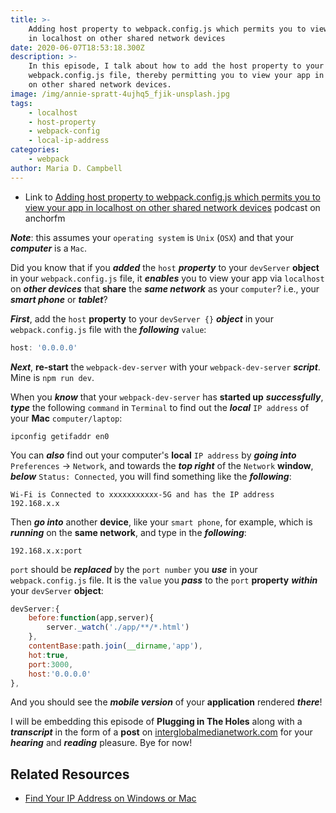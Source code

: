 ```yaml
---
title: >-
    Adding host property to webpack.config.js which permits you to view your app
    in localhost on other shared network devices
date: 2020-06-07T18:53:18.300Z
description: >-
    In this episode, I talk about how to add the host property to your
    webpack.config.js file, thereby permitting you to view your app in localhost
    on other shared network devices.
image: /img/annie-spratt-4ujhq5_fjik-unsplash.jpg
tags:
    - localhost
    - host-property
    - webpack-config
    - local-ip-address
categories:
    - webpack
author: Maria D. Campbell
---
```


-   Link to
    [Adding host property to webpack.config.js which permits you to view your app in localhost on other shared network devices](https://anchor.fm/maria-campbell/episodes/Adding-host-property-to-webpack-config-js-which-permits-you-to-view-your-app-in-localhost-on-other-shared-network-devices-ef45ul)
    podcast on anchorfm

**_Note_**: this assumes your `operating system` is `Unix` (`OSX`) and that your
**_computer_** is a `Mac`.

Did you know that if you **_added_** the `host` **_property_** to your
`devServer` **object** in your `webpack.config.js` file, it **_enables_** you to
view your app via `localhost` on **_other devices_** that **share** the **_same
network_** as your `computer`? i.e., your **_smart phone_** or **_tablet_**?

**_First_**, add the `host` **property** to your `devServer {}` **_object_** in
your `webpack.config.js` file with the **_following_** `value`:

```js
host: '0.0.0.0'
```

**_Next_**, **re-start** the `webpack-dev-server` with your `webpack-dev-server`
**_script_**. Mine is `npm run dev`.

When you **_know_** that your `webpack-dev-server` has **started up**
**_successfully_**, **_type_** the following `command` in `Terminal` to find out
the **_local_** `IP address` of your **Mac** `computer/laptop`:

```shell
ipconfig getifaddr en0
```

You can **_also_** find out your computer's **local** `IP address` by **_going
into_** `Preferences` -> `Network`, and towards the **_top right_** of the
`Network` **window**, **_below_** `Status: Connected`, you will find something
like the **_following_**:

```shell
Wi-Fi is Connected to xxxxxxxxxxx-5G and has the IP address 192.168.x.x
```

Then **_go into_** another **device**, like your `smart phone`, for example,
which is **_running_** on the **same network**, and type in the **_following_**:

```shell
192.168.x.x:port
```

`port` should be **_replaced_** by the `port number` you **_use_** in your
`webpack.config.js` file. It is the `value` you **_pass_** to the `port`
**property** **_within_** your `devServer` **object**:

```js
devServer:{
    before:function(app,server){
        server._watch('./app/**/*.html')
    },
    contentBase:path.join(__dirname,'app'),
    hot:true,
    port:3000,
    host:'0.0.0.0'
},
```

And you should see the **_mobile version_** of your **application** rendered
**_there_**!

I will be embedding this episode of **Plugging in The Holes** along with a
**_transcript_** in the form of a **post** on
[interglobalmedianetwork.com](https://www.interglobalmedianetwork.com/) for your
**_hearing_** and **_reading_** pleasure. Bye for now!

## Related Resources

-   [Find Your IP Address on Windows or Mac](https://www.avg.com/en/signal/find-ip-address)
